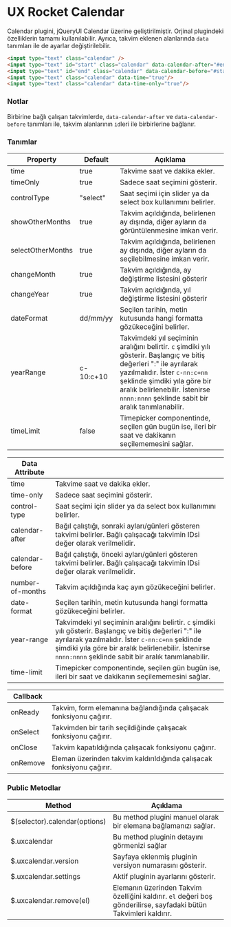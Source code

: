 UX Rocket Calendar
=================
Calendar plugini, jQueryUI Calendar üzerine geliştirilmiştir. Orjinal plugindeki özelliklerin tamamı kullanılabilir. Ayrıca, takvim eklenen alanlarında `data` tanımları ile de ayarlar değiştirilebilir.

```HTML
<input type="text" class="calendar" />
<input type="text" id="start" class="calendar" data-calendar-after="#end" />
<input type="text" id="end" class="calendar" data-calendar-before="#start" />
<input type="text" class="calendar" data-time="true"/>
<input type="text" class="calendar" data-time-only="true"/>
```

### Notlar
Birbirine bağlı çalışan takvimlerde, `data-calendar-after` ve `data-calendar-before` tanımları ile, takvim alanlarının `id`leri ile birbirlerine bağlanır.


### Tanımlar
Property			 | Default			| Açıklama
-------------------- | ---------------- | --------
time                 | true             | Takvime saat ve dakika ekler.
timeOnly             | true             | Sadece saat seçimini gösterir.
controlType          | "select"         | Saat seçimi için slider ya da select box kullanımını belirler.
showOtherMonths      | true             | Takvim açıldığında, belirlenen ay dışında, diğer ayların da görüntülenmesine imkan verir.
selectOtherMonths    | true             | Takvim açıldığında, belirlenen ay dışında, diğer ayların da seçilebilmesine imkan verir.
changeMonth          | true             | Takvim açıldığında, ay değiştirme listesini gösterir
changeYear           | true             | Takvim açıldığında, yıl değiştirme listesini gösterir
dateFormat           | dd/mm/yy         | Seçilen tarihin, metin kutusunda hangi formatta gözükeceğini belirler.
yearRange            | c-10:c+10        | Takvimdeki yıl seçiminin aralığını belirtir. `c` şimdiki yılı gösterir. Başlangıç ve bitiş değerleri ":" ile ayrılarak yazılmalıdır. İster `c-nn:c+nn` şeklinde şimdiki yıla göre bir aralık belirlenebilir. İstenirse `nnnn:nnnn` şeklinde sabit bir aralık tanımlanabilir.
timeLimit            | false            | Timepicker componentinde, seçilen gün bugün ise, ileri bir saat ve dakikanın seçilememesini sağlar.


Data Attribute 			   | &nbsp;
-------------------------- | -----
time                       | Takvime saat ve dakika ekler.
time-only                  | Sadece saat seçimini gösterir.
control-type               | Saat seçimi için slider ya da select box kullanımını belirler.
calendar-after             | Bağıl çalıştığı, sonraki ayları/günleri gösteren takvimi belirler. Bağlı çalışacağı takvimin IDsi değer olarak verilmelidir.
calendar-before            | Bağıl çalıştığı, önceki ayları/günleri gösteren takvimi belirler. Bağlı çalışacağı takvimin IDsi değer olarak verilmelidir.
number-of-months           | Takvim açıldığında kaç ayın gözükeceğini belirler.
date-format                | Seçilen tarihin, metin kutusunda hangi formatta gözükeceğini belirler.
year-range                 | Takvimdeki yıl seçiminin aralığını belirtir. `c` şimdiki yılı gösterir. Başlangıç ve bitiş değerleri ":" ile ayrılarak yazılmalıdır. İster `c-nn:c+nn` şeklinde şimdiki yıla göre bir aralık belirlenebilir. İstenirse `nnnn:nnnn` şeklinde sabit bir aralık tanımlanabilir.
time-limit                 | Timepicker componentinde, seçilen gün bugün ise, ileri bir saat ve dakikanın seçilememesini sağlar.


Callback 			 | &nbsp;
-------------------- | -----
onReady              | Takvim, form elemanına bağlandığında çalışacak fonksiyonu çağırır.
onSelect             | Takvimden bir tarih seçildiğinde çalışacak fonksiyonu çağırır.
onClose              | Takvim kapatıldığında çalışacak fonksiyonu çağırır.
onRemove             | Eleman üzerinden takvim kaldırıldığında çalışacak fonksiyonu çağırır.


### Public Metodlar
Method						  | Açıklama
----------------------------- | -------------------------------------------------------
$(selector).calendar(options) | Bu method plugini manuel olarak bir elemana bağlamanızı sağlar.
$.uxcalendar                  | Bu method pluginin detayını görmenizi sağlar
$.uxcalendar.version          | Sayfaya eklenmiş pluginin versiyon numarasını gösterir.
$.uxcalendar.settings         | Aktif pluginin ayarlarını gösterir.
$.uxcalendar.remove(el)       | Elemanın üzerinden Takvim özelliğini kaldırır. `el` değeri boş gönderilirse, sayfadaki bütün Takvimleri kaldırır.
